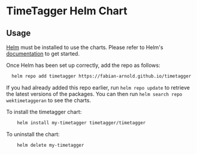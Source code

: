 # TimeTagger Helm Chart

## Usage

[Helm](https://helm.sh) must be installed to use the charts. Please refer to Helm's [documentation](https://helm.sh/docs) to get started.

Once Helm has been set up correctly, add the repo as follows:

```sh
  helm repo add timetagger https://fabian-arnold.github.io/timetagger
```

If you had already added this repo earlier, run `helm repo update` to retrieve the latest versions of the packages.  You can then run `helm search repo wektimetaggeran` to see the charts.

To install the timetagger chart:

```sh
    helm install my-timetagger timetagger/timetagger
```

To uninstall the chart:

```sh
    helm delete my-timetagger
```
